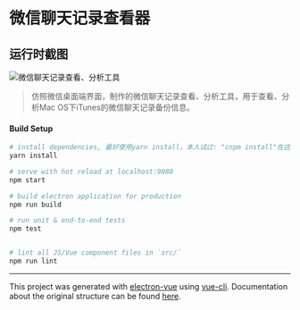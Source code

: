 # 微信聊天记录查看器

## 运行时截图

![微信聊天记录查看、分析工具](/src/renderer/screenshot-01.png)

> 仿照微信桌面端界面，制作的微信聊天记录查看、分析工具，用于查看、分析Mac OS下iTunes的微信聊天记录备份信息。

#### Build Setup

``` bash
# install dependencies, 最好使用yarn install，本人试过: "cnpm install"在这里有问题，npm install则太慢
yarn install

# serve with hot reload at localhost:9080
npm start

# build electron application for production
npm run build

# run unit & end-to-end tests
npm test


# lint all JS/Vue component files in `src/`
npm run lint

```

---

This project was generated with [electron-vue](https://github.com/SimulatedGREG/electron-vue) using [vue-cli](https://github.com/vuejs/vue-cli). Documentation about the original structure can be found [here](https://simulatedgreg.gitbooks.io/electron-vue/content/index.html).
